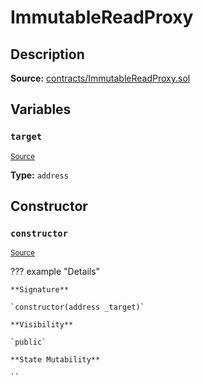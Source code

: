 # ImmutableReadProxy

## Description

**Source:** [contracts/ImmutableReadProxy.sol](https://github.com/Synthetixio/synthetix/tree/v2.78.1/contracts/ImmutableReadProxy.sol)

## Variables

### `target`

<sub>[Source](https://github.com/Synthetixio/synthetix/tree/v2.78.1/contracts/ImmutableReadProxy.sol#L9)</sub>

**Type:** `address`

## Constructor

### `constructor`

<sub>[Source](https://github.com/Synthetixio/synthetix/tree/v2.78.1/contracts/ImmutableReadProxy.sol#L11)</sub>

??? example "Details"

    **Signature**

    `constructor(address _target)`

    **Visibility**

    `public`

    **State Mutability**

    ``
